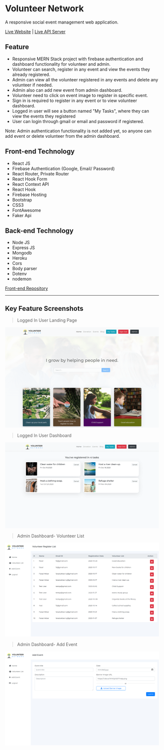 # Volunteer Network

A responsive social event management web application.

[Live Website](https://volunteer-network-6c5bc.firebaseapp.com/) | [Live API Server](https://volunteer-network-react.herokuapp.com)

## Feature

- Responsive MERN Stack project with firebase authentication and dashboard functionality for volunteer and admin.
- Volunteer can search, register in any event and view the events they already registered.
- Admin can view all the volunteer registered in any events and delete any volunteer if needed.
- Admin also can add new event from admin dashboard.
- Volunteer need to click on event image to register in specific event.
- Sign in is required to register in any event or to view volunteer dashboard.
- Logged in user will see a button named "My Tasks", where they can view the events they registered
- User can login through gmail or email and password if registered.

Note: Admin authentication functionality is not added yet, so anyone can add event or delete volunteer from the admin dashboard.

## Front-end Technology

- React JS
- Firebase Authentication (Google, Email/ Password)
- React Router, Private Router
- React Hook Form
- React Context API
- React Hook
- Firebase Hosting
- Bootstrap
- CSS3
- FontAwesome
- Faker Api

## Back-end Technology

- Node JS
- Express JS
- Mongodb
- Heroku
- Cors
- Body parser
- Dotenv
- nodemon

[Front-end Repository](https://github.com/faisalcep/volunteer_network_client)

---

## Key Feature Screenshots

> Logged In User Landing Page

[![Landing Page](screenshots/front-page.png)](#)

<!-- ![Landing Page](screenshots/front-page.png) -->

> Logged In User Dashboard

[![User Dashboard](screenshots/volunteer-dashboard.png)](#)

<!-- > ![User Dashboard](screenshots/user-dashboard.png) -->

> Admin Dashboard- Volunteer List

[![Admin Dashboard](screenshots/admin-dashboard.png)](#)

<!-- ![Admin Dashboard](screenshots/admin-dashboard.png) -->

> Admin Dashboard- Add Event

[![Admin Dashboard](screenshots/add-event.png)](#)

<!-- ![Admin Dashboard](screenshots/add-event.png) -->
